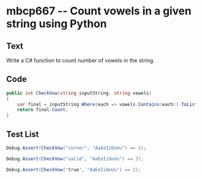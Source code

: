 # mbcp667 -- Count vowels in a given string using Python

## Text

Write a C# function to count number of vowels in the string.

## Code

```csharp
public int CheckVow(string inputString, string vowels) 
{
    var final = inputString.Where(each => vowels.Contains(each)).ToList();
    return final.Count;
}
```

## Test List

```csharp
Debug.Assert(CheckVow("corner", "AaEeIiOoUu") == 2);
```

```csharp
Debug.Assert(CheckVow("valid", "AaEeIiOoUu") == 2);
```

```csharp
Debug.Assert(CheckVow('true', "AaEeIiOoUu") == 2);
```
